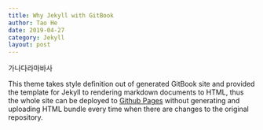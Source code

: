 ```yaml
---
title: Why Jekyll with GitBook
author: Tao He
date: 2019-04-27
category: Jekyll
layout: post
---
```



가나다라마바사

This theme takes style definition out of generated GitBook site and provided the template
for Jekyll to rendering markdown documents to HTML, thus the whole site can be deployed
to [Github Pages][1] without generating and uploading HTML bundle every time when there are
changes to the original repository.

[1]: https://pages.github.com
